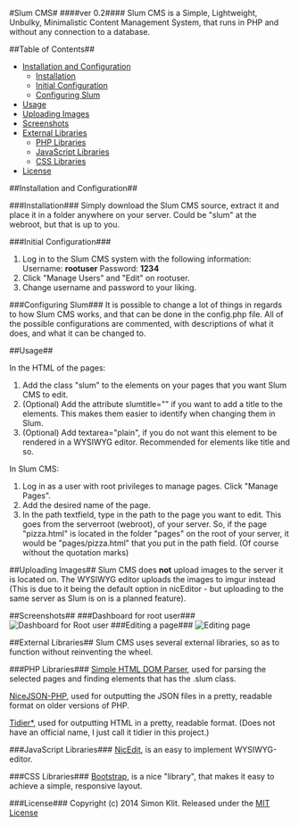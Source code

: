 #Slum CMS#
####ver 0.2####
Slum CMS is a Simple, Lightweight, Unbulky, Minimalistic Content Management System, that runs in PHP and without any connection to a database.

##Table of Contents##
- [Installation and Configuration](#installation-and-configuration)
    - [Installation](#installation)
    - [Initial Configuration](#initial-configuration)
    - [Configuring Slum](#configuring-slum)
- [Usage](#usage)
- [Uploading Images](#uploading-images)
- [Screenshots](#screenshots)
- [External Libraries](#external-libraries)
    - [PHP Libraries](#php-libraries)
    - [JavaScript Libraries](#javascript-libraries)
    - [CSS Libraries](#css-libraries)
- [License](#license)

##Installation and Configuration##

###Installation###
Simply download the Slum CMS source, extract it and place it in a folder anywhere on your server. Could be "slum" at the webroot, but that is up to you.

###Initial Configuration###
 1. Log in to the Slum CMS system with the following information: Username: **rootuser** Password: **1234**
 2. Click "Manage Users" and "Edit" on rootuser.
 3. Change username and password to your liking.

###Configuring Slum###
It is possible to change a lot of things in regards to how Slum CMS works, and that can be done in the config.php file. All of the possible configurations are commented, with descriptions of what it does, and what it can be changed to.

##Usage##

In the HTML of the pages:

 1. Add the class "slum" to the elements on your pages that you want Slum CMS to edit.
 2. (Optional) Add the attribute slumtitle="" if you want to add a title to the elements. This makes them easier to identify when changing them in Slum.
 3. (Optional) Add textarea="plain", if you do not want this element to be rendered in a WYSIWYG editor. Recommended for elements like title and so.

In Slum CMS:

 1. Log in as a user with root privileges to manage pages. Click "Manage Pages".
 2. Add the desired name of the page.
 3. In the path textfield, type in the path to the page you want to edit. This goes from the serverroot (webroot), of your server. So, if the page "pizza.html" is located in the folder "pages" on the root of your server, it would be "pages/pizza.html" that you put in the path field. (Of course without the quotation marks)

##Uploading Images##
Slum CMS does **not** upload images to the server it is located on. The WYSIWYG editor uploads the images to imgur instead (This is due to it being the default option in nicEditor - but uploading to the same server as Slum is on is a planned feature).

##Screenshots##
###Dashboard for root user###
![Dashboard for Root user][1]
###Editing a page###
![Editing page][2]

##External Libraries##
Slum CMS uses several external libraries, so as to function without reinventing the wheel.

###PHP Libraries###
[Simple HTML DOM Parser](http://simplehtmldom.sourceforge.net/), used for parsing the selected pages and finding elements that has the .slum class.

[NiceJSON-PHP](https://github.com/GerHobbelt/nicejson-php), used for outputting the JSON files in a pretty, readable format on older versions of PHP.

[Tidier*](http://www.phpbuilder.com/snippet/detail.php?type=snippet&id=1348), used for outputting HTML in a pretty, readable format. (Does not have an official name, I just call it tidier in this project.)

###JavaScript Libraries###
[NicEdit](http://www.nicedit.com), is an easy to implement WYSIWYG-editor.

###CSS Libraries###
[Bootstrap](http://getbootstrap.com), is a nice "library", that makes it easy to achieve a simple, responsive layout.

###License###
Copyright (c) 2014 Simon Klit. Released under the [MIT License](https://github.com/simonklit/slum-cms/blob/master/LICENSE.md)

[1]: http://i.imgur.com/95Iclptl.png
[2]: http://i.imgur.com/57KTLHD.png

